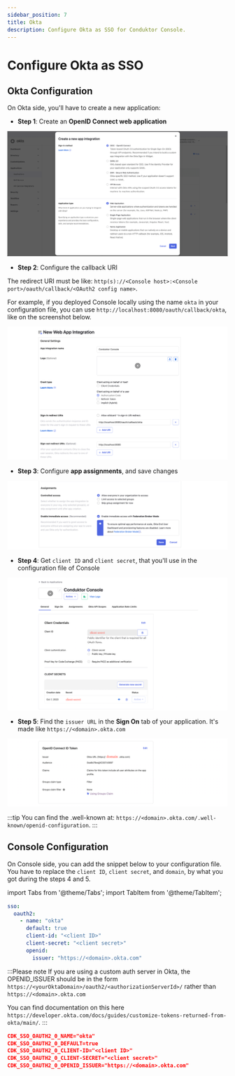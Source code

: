 ```yaml
---
sidebar_position: 7
title: Okta
description: Configure Okta as SSO for Conduktor Console.
---
```


# Configure Okta as SSO

## Okta Configuration

On Okta side, you'll have to create a new application:

- **Step 1**: Create an **OpenID Connect web application**

![](../../assets/okta-create-app.png)


- **Step 2**: Configure the callback URI

The redirect URI must be like: `http(s)://<Console host>:<Console port>/oauth/callback/<OAuth2 config name>`. 

For example, if you deployed Console locally using the name `okta` in your configuration file, you can use `http://localhost:8080/oauth/callback/okta`, like on the screenshot below.

![](../../assets/okta-callback-uri.png)

- **Step 3**: Configure **app assignments**, and save changes 

![](../../assets/okta-assignments.png)

- **Step 4**: Get `client ID` and `client secret`, that you'll use in the configuration file of Console

![](../../assets/okta-client-id-secret.png)

- **Step 5**: Find the `issuer URL` in the **Sign On** tab of your application. It's made like `https://<domain>.okta.com`

![](../../assets/okta-issuer.png)

:::tip
You can find the .well-known at: `https://<domain>.okta.com/.well-known/openid-configuration`.
:::

## Console Configuration

On Console side, you can add the snippet below to your configuration file. You have to replace the `client ID`, `client secret`, and `domain`, by what you got during the steps 4 and 5.

import Tabs from '@theme/Tabs'; import TabItem from '@theme/TabItem';

<Tabs>
<TabItem value="YAML  File" label="YAML File">

```yaml title="platform-config.yaml"
sso:
  oauth2:
    - name: "okta"
      default: true
      client-id: "<client ID>"
      client-secret: "<client secret>"
      openid:
        issuer: "https://<domain>.okta.com"
```
:::Please note
If you are using a custom auth server in Okta, the OPENID_ISSUER should be in the form `https://<yourOktaDomain>/oauth2/<authorizationServerId>/` rather than `https://<domain>.okta.com`

You can find documentation on this here `https://developer.okta.com/docs/guides/customize-tokens-returned-from-okta/main/`.
:::

</TabItem>
<TabItem value="Environment Variables" label="Environment Variables">

```json title=".env"
CDK_SSO_OAUTH2_0_NAME="okta"
CDK_SSO_OAUTH2_0_DEFAULT=true
CDK_SSO_OAUTH2_0_CLIENT-ID="<client ID>"
CDK_SSO_OAUTH2_0_CLIENT-SECRET="<client secret>"
CDK_SSO_OAUTH2_0_OPENID_ISSUER="https://<domain>.okta.com"
```

</TabItem>
</Tabs>

